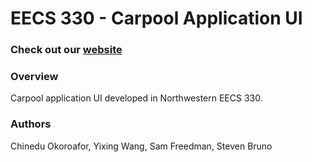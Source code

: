 # EECS 330 - Carpool Application UI

### Check out our [website](https://stevenbruno.github.io/330carpool/)

### Overview
Carpool application UI developed in Northwestern EECS 330.

### Authors 
  Chinedu Okoroafor, Yixing Wang, Sam Freedman, Steven Bruno
